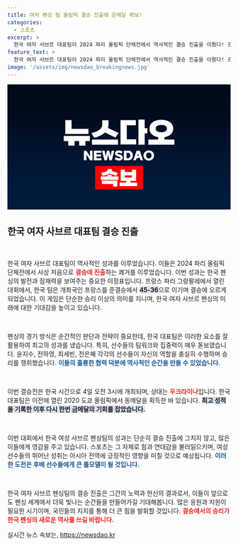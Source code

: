 ```yaml
---
title: 여자 펜싱 팀 올림픽 결승 진출에 은메달 확보!
categories:
  - 스포츠
excerpt: >
  한국 여자 사브르 대표팀이 2024 파리 올림픽 단체전에서 역사적인 결승 진출을 이뤘다! 프랑스를 45-36으로 꺾고, 이제 우크라이나와 금메달을 놓고 격돌한다. 이들은 과연 사상 첫 금메달을 손에 쥘 수 있을까?
feature_text: >
  한국 여자 사브르 대표팀이 2024 파리 올림픽 단체전에서 역사적인 결승 진출을 이뤘다! 프랑스를 45-36으로 꺾고, 이제 우크라이나와 금메달을 놓고 격돌한다. 이들은 과연 사상 첫 금메달을 손에 쥘 수 있을까?
image: '/assets/img/newsdao_breakingnews.jpg'
---
```


<p><img src="/assets/img/newsdao_breakingnews.jpg" alt="ranknews 속보" /></p>

<h2 data-ke-size="size26">한국 여자 사브르 대표팀 결승 진출</h2>

<p data-ke-size="size16">&nbsp;</p>

<p>한국 여자 사브르 대표팀이 역사적인 성과를 이루었습니다. 이들은 2024 파리 올림픽 단체전에서 사상 처음으로 <b><span style="color: #ee2323;">결승에 진출</span></b>하는 쾌거를 이루었습니다. 이번 성과는 한국 펜싱의 발전과 잠재력을 보여주는 중요한 이정표입니다. 프랑스 파리 그랑팔레에서 열린 대회에서, 한국 팀은 개최국인 프랑스를 준결승에서 <b><span style="background-color: #21538527;">45-36</span></b>으로 이기며 결승에 오르게 되었습니다. 이 게임은 단순한 승리 이상의 의미를 지니며, 한국 여자 사브르 펜싱의 미래에 대한 기대감을 높이고 있습니다.</p>

<p data-ke-size="size16">&nbsp;</p>

<p>펜싱의 경기 방식은 순간적인 판단과 전략이 중요한데, 한국 대표팀은 이러한 요소를 잘 활용하여 최고의 성과를 냈습니다. 특히, 선수들의 팀워크와 집중력이 매우 돋보였습니다. 윤지수, 전하영, 최세빈, 전은혜 각각의 선수들이 자신의 역할을 충실히 수행하며 승리를 쟁취했습니다. <b><span style="color: #1a5490;">이들의 훌륭한 협력 덕분에 역사적인 순간을 만들 수 있었습니다.</span></b>   </p>

<p data-ke-size="size16">&nbsp;</p>

<p>이번 결승전은 한국 시간으로 4일 오전 3시에 개최되며, 상대는 <b><span style="color: #ee2323;">우크라이나</span></b>입니다. 한국 대표팀은 이전에 열린 2020 도쿄 올림픽에서 동메달을 획득한 바 있습니다. <b><span style="background-color: #21538527;">최고 성적을 기록한 이후 다시 한번 금메달의 기회를 잡았습니다.</span></b> </p>

<p data-ke-size="size16">&nbsp;</p>

<p>이번 대회에서 한국 여성 사브르 펜싱팀의 성과는 단순히 결승 진출에 그치지 않고, 많은 이들에게 영감을 주고 있습니다. 스포츠는 그 자체로 힘과 연대감을 불러일으키며, 여성 선수들의 뛰어난 성취는 아시아 전역에 긍정적인 영향을 미칠 것으로 예상됩니다. <b><span style="color: #1a5490;">이러한 도전은 후배 선수들에게 큰 롤모델이 될 것입니다.</span></b></p>

<p data-ke-size="size16">&nbsp;</p>

<p>한국 여자 사브르 펜싱팀의 결승 진출은 그간의 노력과 헌신의 결과로서, 이들이 앞으로도 펜싱 세계에서 더욱 빛나는 순간들을 만들어가길 기대해봅니다. 많은 응원과 지원이 필요한 시기이며, 국민들의 지지를 통해 더 큰 힘을 발휘할 것입니다. <b><span style="color: #ee2323;">결승에서의 승리가 한국 펜싱의 새로운 역사를 쓰길 바랍니다.</span></b></p>
실시간 뉴스 속보는, <a href="https://newsdao.kr" rel="dofollow">https://newsdao.kr</a>


